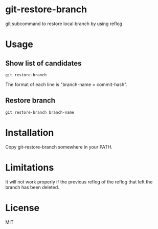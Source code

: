 # git-restore-branch

git subcommand to restore local branch by using reflog

# Usage

## Show list of candidates

```
git restore-branch
```

The format of each line is "branch-name = commit-hash".


## Restore branch

```
git restore-branch branch-name
```

# Installation

Copy git-restore-branch somewhere in your PATH.

# Limitations

It will not work properly if the previous reflog of the reflog that left the branch has been deleted.

# License

MIT
